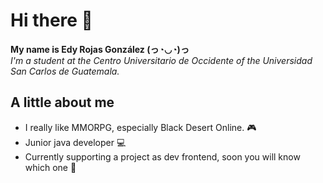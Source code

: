 # Hi there 👋

__My name is Edy Rojas González (っ◔◡◔)っ__</br>
*I'm a student at the Centro Universitario de Occidente of the Universidad San Carlos de Guatemala.*

## A little about me

- I really like MMORPG, especially Black Desert Online. 🎮
- Junior java developer 💻
- Currently supporting a project as dev frontend, soon you will know which one 🙊

<!--
**edyrrg/edyrrg** is a ✨ _special_ ✨ repository because its `README.md` (this file) appears on your GitHub profile.

Here are some ideas to get you started:

- 🔭 I’m currently working on ...
- 🌱 I’m currently learning ...
- 👯 I’m looking to collaborate on ...
- 🤔 I’m looking for help with ...
- 💬 Ask me about ...
- 📫 How to reach me: ...
- 😄 Pronouns: ...
- ⚡ Fun fact: ...
-->
